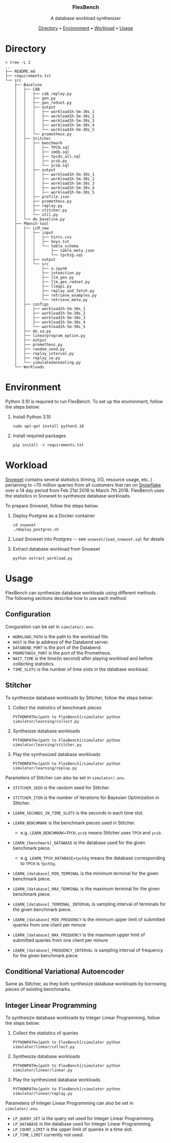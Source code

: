 <p align="center">
    <h3 align="center">FlexBench</h3>
    <p align="center">A database workload synthesizer</p>
    <p align="center">
        <a href="#directory">Directory</a> •
        <a href="#environment">Environment</a> •
        <a href="#workload">Workload</a> •
        <a href="#usage">Usage</a>
    </p>
</p>

# Directory

```
> tree -L 2
..
├── README.md
├── requirements.txt
└── src
    ├── Baseline
    │   ├── CAB
    │   │   ├── cab_replay.py
    │   │   ├── gen.py
    │   │   ├── gen_redset.py
    │   │   ├── output
    │   │   │   ├── workload1h-5m-30s_1
    │   │   │   ├── workload1h-5m-30s_2
    │   │   │   ├── workload1h-5m-30s_3
    │   │   │   ├── workload1h-5m-30s_4
    │   │   │   └── workload1h-5m-30s_5
    │   │   └── prometheus.py
    │   ├── Stitcher
    │   │   ├── benchmark
    │   │   │   ├── TPCH.sql
    │   │   │   ├── imdb.sql
    │   │   │   ├── tpcds_all.sql
    │   │   │   ├── ycsb.py
    │   │   │   └── ycsb.sql
    │   │   ├── output
    │   │   │   ├── workload1h-5m-30s_1
    │   │   │   ├── workload1h-5m-30s_2
    │   │   │   ├── workload1h-5m-30s_3
    │   │   │   ├── workload1h-5m-30s_4
    │   │   │   ├── workload1h-5m-30s_5
    │   │   ├── profile.json
    │   │   ├── prometheus.py
    │   │   ├── replay.py
    │   │   ├── stitcher.py
    │   │   └── util.py
    │   └── do_baseline.py
    ├── PBench-tool
    │   ├── LLM_new
    │   │   ├── input
    │   │   │   ├── hints.csv
    │   │   │   ├── keys.txt
    │   │   │   └── table_schema
    │   │   │       ├── table_meta.json
    │   │   │       └── tpch1g.sql
    │   │   ├── output
    │   │   └── src
    │   │       ├── a.ipynb
    │   │       ├── inteaction.py
    │   │       ├── llm_gen.py
    │   │       ├── llm_gen_redset.py
    │   │       ├── llmapi.py
    │   │       ├── replay_and_fetch.py
    │   │       ├── retrieve_examples.py
    │   │       └── retrieve_meta.py
    │   ├── configs
    │   │   ├── workload1h-5m-30s_1
    │   │   ├── workload1h-5m-30s_2
    │   │   ├── workload1h-5m-30s_3
    │   │   ├── workload1h-5m-30s_4
    │   │   └── workload1h-5m-30s_5
    │   ├── do_sa.py
    │   ├── linearprogram_option.py
    │   ├── output
    │   ├── prometheus.py
    │   ├── random_send.py
    │   ├── replay_interval.py
    │   ├── replay_sa.py
    │   └── simulatedannealing.py
    └── Workloads
```

# Environment

Python 3.10 is required to run FlexBench. To set up the environment, follow the steps below:

1. Install Python 3.10

    ```
    sudo apt-get install python3.10
    ```

2. Install required packages

    ```
    pip install -r requirements.txt
    ```

# Workload

[Snowset](https://github.com/resource-disaggregation/snowset) contains several statistics (timing, I/O, resource usage, etc..) pertaining to ~70 million queries from all customers that ran on [Snowflake](https://www.snowflake.com/) over a 14 day period from Feb 21st 2018 to March 7th 2018. FlexBench uses the statistics in Snowset to synthesize database workloads.

To prepare Snowset, follow the steps below:

1. Deploy Postgres as a Docker container

    ```
    cd snowset
    ./deploy_postgres.sh
    ```

2. Load Snowset into Postgres -- see `snowset/load_snowset.sql` for details

3. Extract database workload from Snowset

    ```
    python extract_workload.py
    ```

# Usage

FlexBench can synthesize database workloads using different methods. The following sections describe how to use each method.

## Configuration

Conguration can be set in `simulator/.env`.

- `WORKLOAD_PATH` is the path to the workload file.
- `HOST` is the ip address of the Databend server.
- `DATABEND_PORT` is the port of the Databend.
- `PROMETHEUS_PORT` is the port of the Prometheus.
- `WAIT_TIME` is the time(in second) after playing workload and before collecting statistics.
- `TIME_SLOTS` is the number of time slots in the database workload.

## Stitcher

To synthesize database workloads by Stitcher, follow the steps below:

1. Collect the statistics of benchmark pieces

    ```
    PYTHONPATH=[path to FlexBench]/simulator python simulator/learning/collect.py 
    ```

2. Synthesize database workloads

    ```
    PYTHONPATH=[path to FlexBench]/simulator python simulator/learning/stitcher.py
    ```

3. Play the synthesized database workloads

    ```
    PYTHONPATH=[path to FlexBench]/simulator python simulator/learning/replay.py
    ```

Parameters of Stitcher can also be set in `simulator/.env`.

- `STITCHER_SEED` is the random seed for Stitcher.
- `STITCHER_ITER` is the number of iterations for Bayesian Optimization in Stitcher.
- `LEARN_SECONDS_IN_TIME_SLOTS` is the seconds in each time slot.
- `LEARN_BENCHMARK` is the benchmark pieces used in Stitcher.

    - e.g. `LEARN_BENCHMARK=TPCH,ycsb` means Stitcher uses `TPCH` and `ycsb`.

- `LEARN_[benchmark]_DATABASE` is the database used for the given benchmark piece.

    - e.g. `LEARN_TPCH_DATABASE=tpch5g` means the database corresponding to `TPCH` is `tpch5g`.

- `LEARN_[database]_MIN_TERMINAL` is the minimum terminal for the given benchmark piece.
- `LEARN_[database]_MAX_TERMINAL` is the maximum terminal for the given benchmark piece.
- `LEARN_[database]_TERMINAL_INTERVAL` is sampling interval of terminals for the given benchmark piece.
- `LEARN_[database]_MIN_FREQUENCY` is the minmum upper limit of submitted queries from one client per minure
- `LEARN_[database]_MAX_FREQUENCY` is the maximum upper limit of submitted queries from one client per minure
- `LEARN_[database]_FREQUENCY_INTERVAL` is sampling interval of frequency for the given benchmark piece.

## Conditional Variational Autoencoder

Same as Stitcher, as they both synthesize database workloads by borrowing pieces of existing benchmarks.

## Integer Linear Programming

To synthesize database workloads by Integer Linear Programming, follow the steps below:

1. Collect the statistics of queries

    ```
    PYTHONPATH=[path to FlexBench]/simulator python simulator/linear/collect.py 
    ```

2. Synthesize database workloads

    ```
    PYTHONPATH=[path to FlexBench]/simulator python simulator/linear/linear.py
    ```

3. Play the synthesized database workloads

    ```
    PYTHONPATH=[path to FlexBench]/simulator python simulator/linear/replay.py
    ```

Parameters of Integer Linear Programming can also be set in `simulator/.env`.

- `LP_QUERY_SET` is the query set used for Integer Linear Programming.
- `LP_DATABASE` is the database used for Integer Linear Programming.
- `LP_COUNT_LIMIT` is the upper limit of queries in a time slot.
- `LP_TIME_LIMIT` currently not used.
